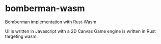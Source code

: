 # bomberman-wasm
Bomberman implementation with Rust-Wasm

UI is written in Javascript with a 2D Canvas
Game engine is written in Rust targeting wasm.
